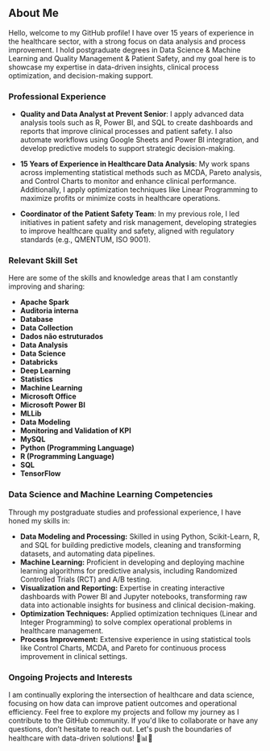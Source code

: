 ## About Me

Hello, welcome to my GitHub profile! I have over 15 years of experience in the healthcare sector, with a strong focus on data analysis and process improvement. I hold postgraduate degrees in Data Science & Machine Learning and Quality Management & Patient Safety, and my goal here is to showcase my expertise in data-driven insights, clinical process optimization, and decision-making support.

### Professional Experience

- **Quality and Data Analyst at Prevent Senior**: I apply advanced data analysis tools such as R, Power BI, and SQL to create dashboards and reports that improve clinical processes and patient safety. I also automate workflows using Google Sheets and Power BI integration, and develop predictive models to support strategic decision-making.

- **15 Years of Experience in Healthcare Data Analysis**: My work spans across implementing statistical methods such as MCDA, Pareto analysis, and Control Charts to monitor and enhance clinical performance. Additionally, I apply optimization techniques like Linear Programming to maximize profits or minimize costs in healthcare operations.

- **Coordinator of the Patient Safety Team**: In my previous role, I led initiatives in patient safety and risk management, developing strategies to improve healthcare quality and safety, aligned with regulatory standards (e.g., QMENTUM, ISO 9001).

### Relevant Skill Set

Here are some of the skills and knowledge areas that I am constantly improving and sharing:
- **Apache Spark**
- **Auditoria interna**
- **Database**
- **Data Collection**
- **Dados não estruturados**
- **Data Analysis**
- **Data Science**
- **Databricks**
- **Deep Learning**
- **Statistics**
- **Machine Learning**
- **Microsoft Office**
- **Microsoft Power BI**
- **MLLib**
- **Data Modeling**
- **Monitoring and Validation of KPI**
- **MySQL**
- **Python (Programming Language)**
- **R (Programming Language)**
- **SQL**
- **TensorFlow**


### Data Science and Machine Learning Competencies

Through my postgraduate studies and professional experience, I have honed my skills in:

- **Data Modeling and Processing:** Skilled in using Python, Scikit-Learn, R, and SQL for building predictive models, cleaning and transforming datasets, and automating data pipelines.
- **Machine Learning:** Proficient in developing and deploying machine learning algorithms for predictive analysis, including Randomized Controlled Trials (RCT) and A/B testing.
- **Visualization and Reporting:** Expertise in creating interactive dashboards with Power BI and Jupyter notebooks, transforming raw data into actionable insights for business and clinical decision-making.
- **Optimization Techniques:** Applied optimization techniques (Linear and Integer Programming) to solve complex operational problems in healthcare management.
- **Process Improvement:** Extensive experience in using statistical tools like Control Charts, MCDA, and Pareto for continuous process improvement in clinical settings.

### Ongoing Projects and Interests
I am continually exploring the intersection of healthcare and data science, focusing on how data can improve patient outcomes and operational efficiency. Feel free to explore my projects and follow my journey as I contribute to the GitHub community. If you'd like to collaborate or have any questions, don’t hesitate to reach out. Let's push the boundaries of healthcare with data-driven solutions! 🚀📊💡
